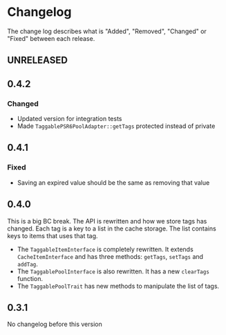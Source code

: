 # Changelog

The change log describes what is "Added", "Removed", "Changed" or "Fixed" between each release. 

## UNRELEASED

## 0.4.2

### Changed

* Updated version for integration tests
* Made `TaggablePSR6PoolAdapter::getTags` protected instead of private

## 0.4.1

### Fixed

* Saving an expired value should be the same as removing that value

## 0.4.0

This is a big BC break. The API is rewritten and how we store tags has changed. Each tag is a key to a list in the 
cache storage. The list contains keys to items that uses that tag. 

* The `TaggableItemInterface` is completely rewritten. It extends `CacheItemInterface` and has three methods: `getTags`, `setTags` and `addTag`.
* The `TaggablePoolInterface` is also rewritten. It has a new `clearTags` function. 
* The `TaggablePoolTrait` has new methods to manipulate the list of tags. 

## 0.3.1 

No changelog before this version
